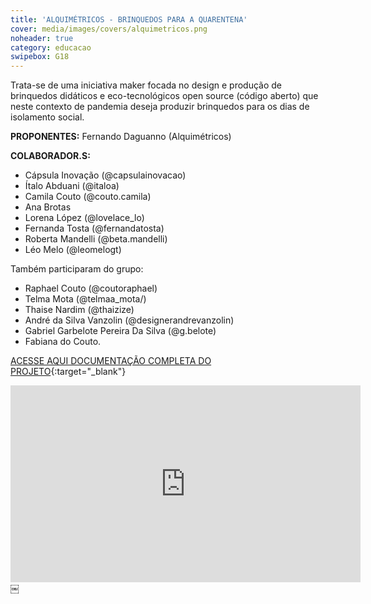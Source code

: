 ```yaml
---
title: 'ALQUIMÉTRICOS - BRINQUEDOS PARA A QUARENTENA'
cover: media/images/covers/alquimetricos.png
noheader: true
category: educacao
swipebox: G18
---
```

 
Trata-se de uma iniciativa maker focada no design e produção de brinquedos didáticos e eco-tecnológicos open source (código aberto) que neste contexto de pandemia deseja produzir brinquedos para os dias de isolamento social. 

**PROPONENTES:**
Fernando Daguanno (Alquimétricos)

**COLABORADOR.S:**
* Cápsula Inovação (@capsulainovacao)
* Ítalo Abduani (@italoa)
* Camila Couto (@couto.camila)
* Ana Brotas
* Lorena López (@lovelace_lo)
* Fernanda Tosta (@fernandatosta)
* Roberta Mandelli (@beta.mandelli)
* Léo Melo (@leomelogt)
  
Também participaram do grupo:
* Raphael Couto (@coutoraphael) 
* Telma Mota (@telmaa_mota/)
* Thaise Nardim (@thaizize) 
* André da Silva Vanzolin (@designerandrevanzolin)
* Gabriel Garbelote Pereira Da Silva (@g.belote)
* Fabiana do Couto.
  
  
[ACESSE AQUI DOCUMENTAÇÃO COMPLETA DO PROJETO](/media/docs/G18.pdf){:target="_blank"}
  
  

<div class="video-wrapper video-wrapper-16x9">
<iframe width="560" height="315" src="https://www.youtube.com/embed/zhvYqumBUh0" frameborder="0" allow="accelerometer; autoplay; encrypted-media; gyroscope; picture-in-picture" allowfullscreen></iframe>
</div>
  ￼